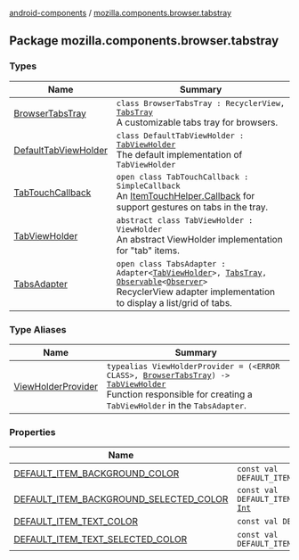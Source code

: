 [android-components](../index.md) / [mozilla.components.browser.tabstray](./index.md)

## Package mozilla.components.browser.tabstray

### Types

| Name | Summary |
|---|---|
| [BrowserTabsTray](-browser-tabs-tray/index.md) | `class BrowserTabsTray : RecyclerView, `[`TabsTray`](../mozilla.components.concept.tabstray/-tabs-tray/index.md)<br>A customizable tabs tray for browsers. |
| [DefaultTabViewHolder](-default-tab-view-holder/index.md) | `class DefaultTabViewHolder : `[`TabViewHolder`](-tab-view-holder/index.md)<br>The default implementation of `TabViewHolder` |
| [TabTouchCallback](-tab-touch-callback/index.md) | `open class TabTouchCallback : SimpleCallback`<br>An [ItemTouchHelper.Callback](#) for support gestures on tabs in the tray. |
| [TabViewHolder](-tab-view-holder/index.md) | `abstract class TabViewHolder : ViewHolder`<br>An abstract ViewHolder implementation for "tab" items. |
| [TabsAdapter](-tabs-adapter/index.md) | `open class TabsAdapter : Adapter<`[`TabViewHolder`](-tab-view-holder/index.md)`>, `[`TabsTray`](../mozilla.components.concept.tabstray/-tabs-tray/index.md)`, `[`Observable`](../mozilla.components.support.base.observer/-observable/index.md)`<`[`Observer`](../mozilla.components.concept.tabstray/-tabs-tray/-observer/index.md)`>`<br>RecyclerView adapter implementation to display a list/grid of tabs. |

### Type Aliases

| Name | Summary |
|---|---|
| [ViewHolderProvider](-view-holder-provider.md) | `typealias ViewHolderProvider = (<ERROR CLASS>, `[`BrowserTabsTray`](-browser-tabs-tray/index.md)`) -> `[`TabViewHolder`](-tab-view-holder/index.md)<br>Function responsible for creating a `TabViewHolder` in the `TabsAdapter`. |

### Properties

| Name | Summary |
|---|---|
| [DEFAULT_ITEM_BACKGROUND_COLOR](-d-e-f-a-u-l-t_-i-t-e-m_-b-a-c-k-g-r-o-u-n-d_-c-o-l-o-r.md) | `const val DEFAULT_ITEM_BACKGROUND_COLOR: `[`Int`](https://kotlinlang.org/api/latest/jvm/stdlib/kotlin/-int/index.html) |
| [DEFAULT_ITEM_BACKGROUND_SELECTED_COLOR](-d-e-f-a-u-l-t_-i-t-e-m_-b-a-c-k-g-r-o-u-n-d_-s-e-l-e-c-t-e-d_-c-o-l-o-r.md) | `const val DEFAULT_ITEM_BACKGROUND_SELECTED_COLOR: `[`Int`](https://kotlinlang.org/api/latest/jvm/stdlib/kotlin/-int/index.html) |
| [DEFAULT_ITEM_TEXT_COLOR](-d-e-f-a-u-l-t_-i-t-e-m_-t-e-x-t_-c-o-l-o-r.md) | `const val DEFAULT_ITEM_TEXT_COLOR: `[`Int`](https://kotlinlang.org/api/latest/jvm/stdlib/kotlin/-int/index.html) |
| [DEFAULT_ITEM_TEXT_SELECTED_COLOR](-d-e-f-a-u-l-t_-i-t-e-m_-t-e-x-t_-s-e-l-e-c-t-e-d_-c-o-l-o-r.md) | `const val DEFAULT_ITEM_TEXT_SELECTED_COLOR: `[`Int`](https://kotlinlang.org/api/latest/jvm/stdlib/kotlin/-int/index.html) |
